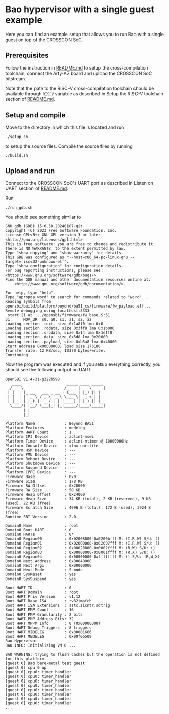 # Bao hypervisor with a single guest example

Here you can find an example setup that allows you to run Bao with a single guest on top of the CROSSCON SoC.

## Prerequisites

Follow the instruction in [README.md](../../README.md) to setup the cross-compilation toolchain, connect the Arty-A7 board and upload the CROSSCON SoC bitstream.

Note that the path to the RISC-V cross-compilation toolchain should be available through `RISCV` variable as described in Setup the RISC-V toolchain section of [README.md](../../README.md).

## Setup and compile

Move to the directory in which this file is located and run 
```
./setup.sh
```
to setup the source files. Compile the source files by running
```
./build.sh
```

## Upload and run

Connect to the CROSSCON SoC's UART port as described in Listen on UART section of [README.md](../../README.md).

Run
```
./run_gdb.sh
```

You should see something similar to
```
GNU gdb (GDB) 15.0.50.20240107-git
Copyright (C) 2023 Free Software Foundation, Inc.
License GPLv3+: GNU GPL version 3 or later <http://gnu.org/licenses/gpl.html>
This is free software: you are free to change and redistribute it.
There is NO WARRANTY, to the extent permitted by law.
Type "show copying" and "show warranty" for details.
This GDB was configured as "--host=x86_64-pc-linux-gnu --target=riscv32-unknown-elf".
Type "show configuration" for configuration details.
For bug reporting instructions, please see:
<https://www.gnu.org/software/gdb/bugs/>.
Find the GDB manual and other documentation resources online at:
    <http://www.gnu.org/software/gdb/documentation/>.

For help, type "help".
Type "apropos word" to search for commands related to "word"...
Reading symbols from opensbi/build/platform/beyond/ba51_cs/firmware/fw_payload.elf...
Remote debugging using localhost:3333
_start () at .../opensbi/firmware/fw_base.S:51
51      MOV_3R  s0, a0, s1, a1, s2, a2
Loading section .text, size 0x1a8f0 lma 0x0
Loading section .rodata, size 0x3ff8 lma 0x1b000
Loading section .srodata, size 0x14 lma 0x1eff8
Loading section .data, size 0x5d8 lma 0x20000
Loading section .payload, size 0xb5a8 lma 0x40000
Start address 0x00000000, load size 173180
Transfer rate: 12 KB/sec, 12370 bytes/write.
Continuing.
```

Now the program was executed and if you setup everything correctly, you should see the following output on UART
```
OpenSBI v1.4-31-g322b598
   ____                    _____ ____ _____
  / __ \                  / ____|  _ \_   _|
 | |  | |_ __   ___ _ __ | (___ | |_) || |
 | |  | | '_ \ / _ \ '_ \ \___ \|  _ < | |
 | |__| | |_) |  __/ | | |____) | |_) || |_
  \____/| .__/ \___|_| |_|_____/|____/_____|
        | |
        |_|

Platform Name             : Beyond BA51
Platform Features         : medeleg
Platform HART Count       : 1
Platform IPI Device       : aclint-mswi
Platform Timer Device     : aclint-mtimer @ 10000000Hz
Platform Console Device   : xlnx-uartlite
Platform HSM Device       : ---
Platform PMU Device       : ---
Platform Reboot Device    : ---
Platform Shutdown Device  : ---
Platform Suspend Device   : ---
Platform CPPC Device      : ---
Firmware Base             : 0x0
Firmware Size             : 178 KB
Firmware RW Offset        : 0x20000
Firmware RW Size          : 50 KB
Firmware Heap Offset      : 0x24000
Firmware Heap Size        : 34 KB (total), 2 KB (reserved), 9 KB (used), 22 KB (free)
Firmware Scratch Size     : 4096 B (total), 172 B (used), 3924 B (free)
Runtime SBI Version       : 2.0

Domain0 Name              : root
Domain0 Boot HART         : 0
Domain0 HARTs             : 0*
Domain0 Region00          : 0x02008000-0x0200bfff M: (I,R,W) S/U: ()
Domain0 Region01          : 0x02000000-0x02007fff M: (I,R,W) S/U: ()
Domain0 Region02          : 0x00020000-0x0002ffff M: (R,W) S/U: ()
Domain0 Region03          : 0x00000000-0x0001ffff M: (R,X) S/U: ()
Domain0 Region04          : 0x00000000-0xffffffff M: () S/U: (R,W,X)
Domain0 Next Address      : 0x00040000
Domain0 Next Arg1         : 0x00000000
Domain0 Next Mode         : S-mode
Domain0 SysReset          : yes
Domain0 SysSuspend        : yes

Boot HART ID              : 0
Boot HART Domain          : root
Boot HART Priv Version    : v1.12
Boot HART Base ISA        : rv32imafch
Boot HART ISA Extensions  : sstc,zicntr,sdtrig
Boot HART PMP Count       : 16
Boot HART PMP Granularity : 2 bits
Boot HART PMP Address Bits: 32
Boot HART MHPM Info       : 0 (0x00000000)
Boot HART Debug Triggers  : 8 triggers
Boot HART MIDELEG         : 0x00001666
Boot HART MEDELEG         : 0x00f0b509
Bao Hypervisor
BAO INFO: Initializing VM 0 ... 

BAO WARNING: trying to flush caches but the operation is not defined for this platform
[guest 0] Bao bare-metal test guest
[guest 0] cpu 0 up
[guest 0] cpu0: timer_handler
[guest 0] cpu0: timer_handler
[guest 0] cpu0: timer_handler
[guest 0] cpu0: timer_handler
[guest 0] cpu0: timer_handler
[guest 0] cpu0: timer_handler
[guest 0] cpu0: timer_handler
[guest 0] cpu0: timer_handler
...
```
